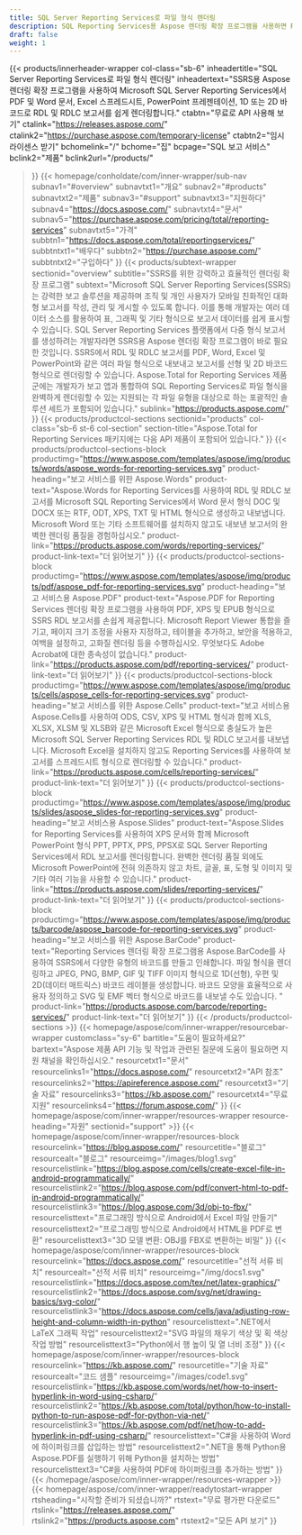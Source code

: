 ```yaml
---
title: SQL Server Reporting Services로 파일 형식 렌더링
description: SQL Reporting Services용 Aspose 렌더링 확장 프로그램을 사용하면 RDL 및 RDLC 보고서를 PDF, Word, Excel, PowerPoint 형식 및 바코드 이미지로 내보낼 수 있습니다.
draft: false
weight: 1
---
```

{{< products/innerheader-wrapper col-class="sb-6"
  inheadertitle="SQL Server Reporting Services로 파일 형식 렌더링"
  inheadertext="SSRS용 Aspose 렌더링 확장 프로그램을 사용하여 Microsoft SQL Server Reporting Services에서 PDF 및 Word 문서, Excel 스프레드시트, PowerPoint 프레젠테이션, 1D 또는 2D 바코드로 RDL 및 RDLC 보고서를 쉽게 렌더링합니다."
  ctabtn="무료로 API 사용해 보기"
  ctalink="https://releases.aspose.com/"
  ctalink2="https://purchase.aspose.com/temporary-license"
  ctabtn2="임시 라이센스 받기"
  bchomelink="/"
  bchome="집"
  bcpage="SQL 보고 서비스"
  bclink2="제품"
  bclink2url="/products/"
  >}}
  {{< homepage/conholdate/com/inner-wrapper/sub-nav 
subnav1="#overview"
subnavtxt1="개요" 
subnav2="#products"
subnavtxt2="제품" 
subnav3="#support"
subnavtxt3="지원하다" 
subnav4="https://docs.aspose.com/"
subnavtxt4="문서" 
subnav5="https://purchase.aspose.com/pricing/total/reporting-services"
subnavtxt5="가격" 
subbtn1="https://docs.aspose.com/total/reportingservices/"
subbtntxt1="배우다"
subbtn2="https://purchase.aspose.com/"
subbtntxt2="구입하다"
>}}
   {{< products/subtext-wrapper
   sectionid="overview" 
   subtitle="SSRS를 위한 강력하고 효율적인 렌더링 확장 프로그램"
   subtext="Microsoft SQL Server Reporting Services(SSRS)는 강력한 보고 솔루션을 제공하며 조직 및 개인 사용자가 모바일 친화적인 대화형 보고서를 작성, 관리 및 게시할 수 있도록 합니다. 이를 통해 개발자는 여러 데이터 소스를 활용하여 표, 그래픽 및 기타 형식으로 보고서 데이터를 쉽게 표시할 수 있습니다. SQL Server Reporting Services 플랫폼에서 다중 형식 보고서를 생성하려는 개발자라면 SSRS용 Aspose 렌더링 확장 프로그램이 바로 필요한 것입니다. SSRS에서 RDL 및 RDLC 보고서를 PDF, Word, Excel 및 PowerPoint와 같은 여러 파일 형식으로 내보내고 보고서를 선형 및 2D 바코드 형식으로 렌더링할 수 있습니다. Aspose.Total for Reporting Services 제품군에는 개발자가 보고 앱과 통합하여 SQL Reporting Services로 파일 형식을 완벽하게 렌더링할 수 있는 지원되는 각 파일 유형을 대상으로 하는 포괄적인 솔루션 세트가 포함되어 있습니다."
   sublink="https://products.aspose.com/"
   >}} 
{{< products/productcol-sections
sectionid="products" 
col-class="sb-6 st-6 col-section"
section-title="Aspose.Total for Reporting Services 패키지에는 다음 API 제품이 포함되어 있습니다."
>}}
{{< products/productcol-sections-block
productimg="https://www.aspose.com/templates/aspose/img/products/words/aspose_words-for-reporting-services.svg"
product-heading="보고 서비스를 위한 Aspose.Words"
product-text="Aspose.Words for Reporting Services를 사용하여 RDL 및 RDLC 보고서를 Microsoft SQL Reporting Services에서 Word 문서 형식 DOC 및 DOCX 또는 RTF, ODT, XPS, TXT 및 HTML 형식으로 생성하고 내보냅니다. Microsoft Word 또는 기타 소프트웨어를 설치하지 않고도 내보낸 보고서의 완벽한 렌더링 품질을 경험하십시오."
product-link="https://products.aspose.com/words/reporting-services/"
product-link-text="더 읽어보기"
>}}
{{< products/productcol-sections-block
productimg="https://www.aspose.com/templates/aspose/img/products/pdf/aspose_pdf-for-reporting-services.svg"
product-heading="보고 서비스용 Aspose.PDF"
product-text="Aspose.PDF for Reporting Services 렌더링 확장 프로그램을 사용하여 PDF, XPS 및 EPUB 형식으로 SSRS RDL 보고서를 손쉽게 제공합니다. Microsoft Report Viewer 통합을 즐기고, 페이지 크기 조정을 사용자 지정하고, 테이블을 추가하고, 보안을 적용하고, 여백을 설정하고, 고화질 렌더링 등을 수행하십시오. 무엇보다도 Adobe Acrobat에 대한 종속성이 없습니다."
product-link="https://products.aspose.com/pdf/reporting-services/"
product-link-text="더 읽어보기"
>}}
{{< products/productcol-sections-block
productimg="https://www.aspose.com/templates/aspose/img/products/cells/aspose_cells-for-reporting-services.svg"
product-heading="보고 서비스를 위한 Aspose.Cells"
product-text="보고 서비스용 Aspose.Cells를 사용하여 ODS, CSV, XPS 및 HTML 형식과 함께 XLS, XLSX, XLSM 및 XLSB와 같은 Microsoft Excel 형식으로 충실도가 높은 Microsoft SQL Server Reporting Services RDL 및 RDLC 보고서를 내보냅니다. Microsoft Excel을 설치하지 않고도 Reporting Services를 사용하여 보고서를 스프레드시트 형식으로 렌더링할 수 있습니다."
product-link="https://products.aspose.com/cells/reporting-services/"
product-link-text="더 읽어보기"
>}}
{{< products/productcol-sections-block
productimg="https://www.aspose.com/templates/aspose/img/products/slides/aspose_slides-for-reporting-services.svg"
product-heading="보고 서비스용 Aspose.Slides"
product-text="Aspose.Slides for Reporting Services를 사용하여 XPS 문서와 함께 Microsoft PowerPoint 형식 PPT, PPTX, PPS, PPSX로 SQL Server Reporting Services에서 RDL 보고서를 렌더링합니다. 완벽한 렌더링 품질 외에도 Microsoft PowerPoint에 전혀 의존하지 않고 차트, 글꼴, 표, 도형 및 이미지 및 기타 여러 기능을 사용할 수 있습니다."
product-link="https://products.aspose.com/slides/reporting-services/"
product-link-text="더 읽어보기"
>}}
{{< products/productcol-sections-block
productimg="https://www.aspose.com/templates/aspose/img/products/barcode/aspose_barcode-for-reporting-services.svg"
product-heading="보고 서비스를 위한 Aspose.BarCode"
product-text="Reporting Services 렌더링 확장 프로그램용 Aspose.BarCode를 사용하여 SSRS에서 다양한 유형의 바코드를 만들고 인쇄합니다. 파일 형식을 렌더링하고 JPEG, PNG, BMP, GIF 및 TIFF 이미지 형식으로 1D(선형), 우편 및 2D(데이터 매트릭스) 바코드 레이블을 생성합니다. 바코드 모양을 효율적으로 사용자 정의하고 SVG 및 EMF 벡터 형식으로 바코드를 내보낼 수도 있습니다. "
product-link="https://products.aspose.com/barcode/reporting-services/"
product-link-text="더 읽어보기"
>}} 
{{< /products/productcol-sections >}}
{{< homepage/aspose/com/inner-wrapper/resourcebar-wrapper
customclass="sy-6"
bartitle="도움이 필요하세요?"
bartext="Aspose 제품 API 기능 및 작업과 관련된 질문에 도움이 필요하면 지원 채널을 확인하십시오."
resourcetxt1="문서"
resourcelinks1="https://docs.aspose.com/"
resourcetxt2="API 참조"
resourcelinks2="https://apireference.aspose.com/"
resourcetxt3="기술 자료"
resourcelinks3="https://kb.aspose.com/"
resourcetxt4="무료 지원"
resourcelinks4="https://forum.aspose.com/"
>}}
{{< homepage/aspose/com/inner-wrapper/resources-wrapper
resource-heading="자원"
sectionid="support" >}}
{{< homepage/aspose/com/inner-wrapper/resources-block
resourcelink="https://blog.aspose.com/"
resourcetitle="블로그"
resourcealt="블로그"
resourceimg="/images/blog1.svg"
resourcelistlink="https://blog.aspose.com/cells/create-excel-file-in-android-programmatically/"
resourcelistlink2="https://blog.aspose.com/pdf/convert-html-to-pdf-in-android-programmatically/"
resourcelistlink3="https://blog.aspose.com/3d/obj-to-fbx/"
resourcelisttext="프로그래밍 방식으로 Android에서 Excel 파일 만들기"
resourcelisttext2="프로그래밍 방식으로 Android에서 HTML을 PDF로 변환"
resourcelisttext3="3D 모델 변환: OBJ를 FBX로 변환하는 비밀"
>}}
{{< homepage/aspose/com/inner-wrapper/resources-block
resourcelink="https://docs.aspose.com/"
resourcetitle="선적 서류 비치"
resourcealt="선적 서류 비치"
resourceimg="/img/docs1.svg"
resourcelistlink="https://docs.aspose.com/tex/net/latex-graphics/"
resourcelistlink2="https://docs.aspose.com/svg/net/drawing-basics/svg-color/"
resourcelistlink3="https://docs.aspose.com/cells/java/adjusting-row-height-and-column-width-in-python"
resourcelisttext=".NET에서 LaTeX 그래픽 작업"
resourcelisttext2="SVG 파일의 채우기 색상 및 획 색상 작업 방법"
resourcelisttext3="Python에서 행 높이 및 열 너비 조정"
>}}
{{< homepage/aspose/com/inner-wrapper/resources-block
resourcelink="https://kb.aspose.com/"
resourcetitle="기술 자료"
resourcealt="코드 샘플"
resourceimg="/images/code1.svg"
resourcelistlink="https://kb.aspose.com/words/net/how-to-insert-hyperlink-in-word-using-csharp/"
resourcelistlink2="https://kb.aspose.com/total/python/how-to-install-python-to-run-aspose-pdf-for-python-via-net/"
resourcelistlink3="https://kb.aspose.com/pdf/net/how-to-add-hyperlink-in-pdf-using-csharp/"
resourcelisttext="C#을 사용하여 Word에 하이퍼링크를 삽입하는 방법"
resourcelisttext2=".NET을 통해 Python용 Aspose.PDF를 실행하기 위해 Python을 설치하는 방법"
resourcelisttext3="C#을 사용하여 PDF에 하이퍼링크를 추가하는 방법"
>}}
{{< /homepage/aspose/com/inner-wrapper/resources-wrapper >}}
{{< homepage/aspose/com/inner-wrapper/readytostart-wrapper
rtsheading="시작할 준비가 되셨습니까?"
rtstext="무료 평가판 다운로드"
rtslink="https://releases.aspose.com/"
rtslink2="https://products.aspose.com"
rtstext2="모든 API 보기"
>}}

